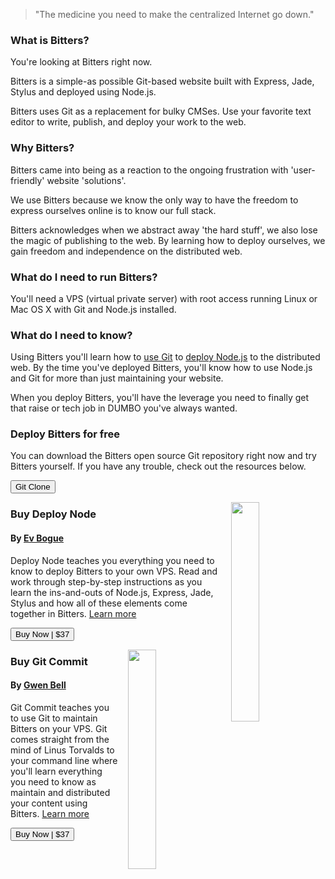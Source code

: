 > "The medicine you need to make the centralized Internet go down."

### What is Bitters?

You're looking at Bitters right now.

Bitters is a simple-as possible Git-based website built with Express, Jade, Stylus and deployed using Node.js.

Bitters uses Git as a replacement for bulky CMSes. Use your favorite text editor to write, publish, and deploy your work to the web.

### Why Bitters?

Bitters came into being as a reaction to the ongoing frustration with 'user-friendly' website 'solutions'. 

We use Bitters because we know the only way to have the freedom to express ourselves online is to know our full stack.

Bitters acknowledges when we abstract away 'the hard stuff', we also lose the magic of publishing to the web. By learning how to deploy ourselves, we gain freedom and independence on the distributed web.

### What do I need to run Bitters?

You'll need a VPS (virtual private server) with root access running Linux or Mac OS X with Git and Node.js installed.

### What do I need to know?

Using Bitters you'll learn how to [use Git](http://git.gwenbell.com) to [deploy Node.js](http://deployno.de) to the distributed web. By the time you've deployed Bitters, you'll know how to use Node.js and Git for more than just maintaining your website. 

When you deploy Bitters, you'll have the leverage you need to finally get that raise or tech job in DUMBO you've always wanted.

### Deploy Bitters for free

You can download the Bitters open source Git repository right now and try Bitters yourself. If you have any trouble, check out the resources below.

<a href="https://github.com/evbogue/bitters"><button>Git Clone</button></a>

<a href="http://evbogue.fetchapp.com/sell/sfasaixe/ppc"><img src="http://writing.evbogue.com/images/deploy.jpg" class="profile" style="width: 30%; float: right; margin-left: 1em;"></a>

### Buy Deploy Node

#### By [Ev Bogue](http://evbogue.com/)

Deploy Node teaches you everything you need to know to deploy Bitters to your own VPS. Read and work through step-by-step instructions as you learn the ins-and-outs of Node.js, Express, Jade, Stylus and how all of these elements come together in Bitters. [Learn more](http://deployno.de)

<a href="http://evbogue.fetchapp.com/sell/sfasaixe/ppc"><button>Buy Now | $37</button></a>

<a href="http://gwenbell.fetchapp.com/sell/yiniekoh/ppc"><img src="http://git.gwenbell.com/images/git-commit-cover.jpg" class="profile" style="width: 30%; float: right; margin-left: 1em;"></a>

### Buy Git Commit

#### By [Gwen Bell](http://gwenbell.com.)

Git Commit teaches you to use Git to maintain Bitters on your VPS. Git comes straight from the mind of Linus Torvalds to your command line where you'll learn everything you need to know as maintain and distributed your content using Bitters. [Learn more](http://git.gwenbell.com/)

<a href="http://gwenbell.fetchapp.com/sell/yiniekoh/ppc"><button>Buy Now | $37</button></a>


